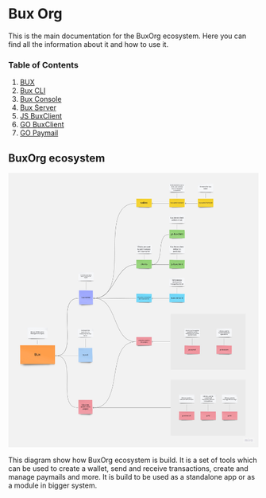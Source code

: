 # Bux Org

This is the main documentation for the BuxOrg ecosystem. Here you can find all the information about it and how to use it.

### Table of Contents
1. [BUX](bux/README.md)
2. [Bux CLI](bux-cli/README.md)
3. [Bux Console](bux-console/README.md)
4. [Bux Server](bux-server/README.md)
5. [JS BuxClient](js-buxclient/README.md)
6. [GO BuxClient](go-buxclient/README.md)
7. [GO Paymail](go-paymail/README.md)

## BuxOrg ecosystem
![BuxOrg ecosystem](buxorg.jpg "BuxOrg")

This diagram show how BuxOrg ecosystem is build. It is a set of tools which can be used to create a wallet, 
send and receive transactions, create and manage paymails and more. 
It is build to be used as a standalone app or as a module in bigger system.
